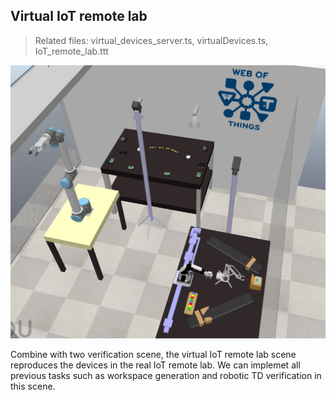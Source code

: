 ## Virtual IoT remote lab  

>Related files: virtual_devices_server.ts, virtualDevices.ts, IoT_remote_lab.ttt  

<img src="./Picture folder/IoT remote lab.JPG" width="600">

Combine with two verification scene, the virtual IoT remote lab scene reproduces the devices in the real IoT remote lab. We can implemet all previous tasks such as workspace generation and robotic TD verification in this scene. 
